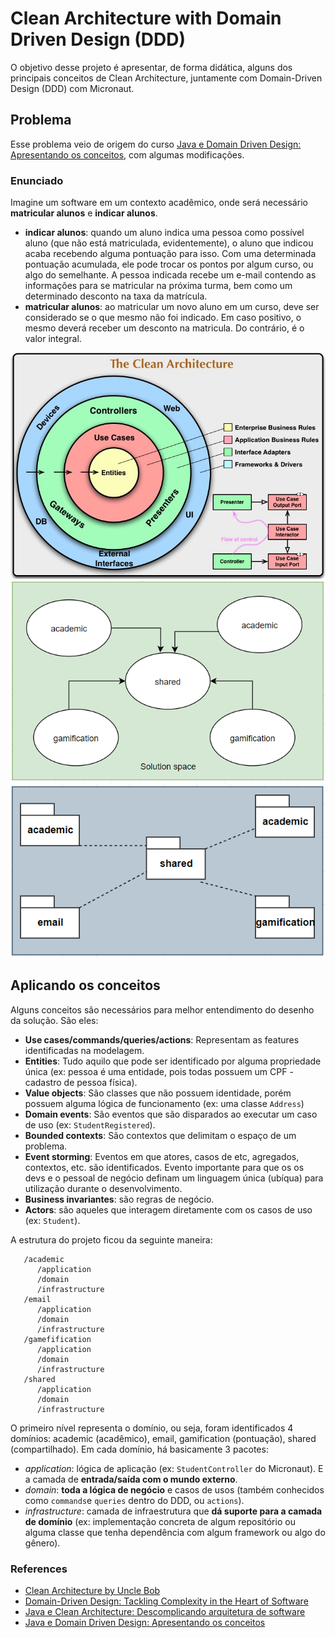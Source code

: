# Clean Architecture with Domain Driven Design (DDD)
O objetivo desse projeto é apresentar, de forma didática, alguns dos principais conceitos de Clean Architecture, juntamente com Domain-Driven Design (DDD) com Micronaut.

## Problema
Esse problema veio de origem do curso [Java e Domain Driven Design: Apresentando os conceitos](https://www.alura.com.br/curso-online-java-domain-driven-design-conceitos), com algumas modificações.

### Enunciado
Imagine um software em um contexto acadêmico, onde será necessário **matricular alunos** e **indicar alunos**.
- **indicar alunos**: quando um aluno indica uma pessoa como possível aluno (que não está matriculada, evidentemente), o aluno que indicou acaba recebendo alguma pontuação para isso. Com uma determinada pontuação acumulada, ele pode trocar os pontos por algum curso, ou algo do semelhante. A pessoa indicada recebe um e-mail contendo as informações para se matricular na próxima turma, bem como um determinado desconto na taxa da matrícula.
- **matricular alunos**: ao matricular um novo aluno em um curso, deve ser considerado se o que mesmo não foi indicado. Em caso positivo, o mesmo deverá receber um desconto na matricula. Do contrário, é o valor integral.

![alt](https://github.com/felipexw/clean-arch-ddd-intro/blob/master/docs/clear_arch.PNG)
![alt](https://github.com/felipexw/clean-arch-ddd-intro/blob/master/docs/context_mapping.PNG)
![alt](https://github.com/felipexw/clean-arch-ddd-intro/blob/master/docs/packages.PNG)

## Aplicando os conceitos
Alguns conceitos são necessários para melhor entendimento do desenho da solução. São eles:

- **Use cases/commands/queries/actions**: Representam as features identificadas na modelagem.
- **Entities**: Tudo aquilo que pode ser identificado por alguma propriedade única (ex: pessoa é uma entidade, pois todas possuem um CPF - cadastro de pessoa física).
- **Value objects**: São classes que não possuem identidade, porém possuem alguma lógica de funcionamento (ex: uma classe `Address`)
- **Domain events**: São eventos que são disparados ao executar um caso de uso (ex: `StudentRegistered`).
- **Bounded contexts**: São contextos que delimitam o espaço de um problema.
- **Event storming**: Eventos em que atores, casos de etc, agregados, contextos, etc. são identificados. Evento importante para que os os devs e o pessoal de negócio definam um linguagem única (ubíqua) para utilização durante o desenvolvimento.
- **Business invariantes**: são regras de negócio.
- **Actors**: são aqueles que interagem diretamente com os casos de uso (ex: `Student`).


A estrutura do projeto ficou da seguinte maneira:
``` 
   /academic
      /application
      /domain
      /infrastructure
   /email
      /application
      /domain
      /infrastructure
   /gamefification
      /application
      /domain
      /infrastructure
   /shared
      /application
      /domain
      /infrastructure
```

O primeiro nível representa o domínio, ou seja, foram identificados 4 domínios: academic (acadêmico), email, gamification (pontuação), shared (compartilhado). Em cada domínio, há basicamente 3 pacotes: 
- *application*: lógica de aplicação (ex: `StudentController` do Micronaut). E a camada de **entrada/saída com o mundo externo**.
- *domain*: **toda a lógica de negócio** e casos de usos (também conhecidos como `commands`e `queries` dentro do DDD, ou `actions`).
- *infrastructure*: camada de infraestrutura que **dá suporte para a camada de domínio** (ex: implementação concreta de algum repositório ou alguma classe que tenha dependência com algum framework ou algo do gênero).

### References
- [Clean Architecture by Uncle Bob](https://blog.cleancoder.com/uncle-bob/2012/08/13/the-clean-architecture.html)
- [Domain-Driven Design: Tackling Complexity in the Heart of Software](https://www.amazon.com.br/Domain-Driven-Design-Tackling-Complexity-Software/dp/0321125215)
- [Java e Clean Architecture: Descomplicando arquitetura de software](https://www.alura.com.br/curso-online-java-clean-architecture)
- [Java e Domain Driven Design: Apresentando os conceitos](https://www.alura.com.br/curso-online-java-domain-driven-design-conceitos)
